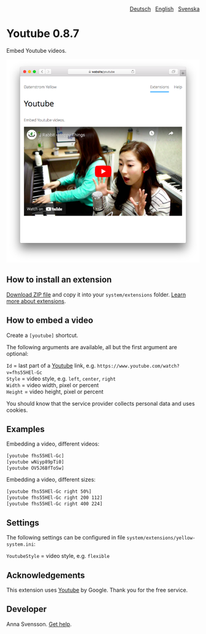 <p align="right"><a href="README-de.md">Deutsch</a> &nbsp; <a href="README.md">English</a> &nbsp; <a href="README-sv.md">Svenska</a></p>

# Youtube 0.8.7

Embed Youtube videos.

<p align="center"><img src="SCREENSHOT.png" alt="Screenshot"></p>

## How to install an extension

[Download ZIP file](https://github.com/annaesvensson/yellow-youtube/archive/refs/heads/main.zip) and copy it into your `system/extensions` folder. [Learn more about extensions](https://github.com/annaesvensson/yellow-update).

## How to embed a video

Create a `[youtube]` shortcut. 

The following arguments are available, all but the first argument are optional:
 
`Id` = last part of a [Youtube](https://www.youtube.com) link, e.g. `https://www.youtube.com/watch?v=fhs55HEl-Gc`  
`Style` = video style, e.g. `left`, `center`, `right`  
`Width` = video width, pixel or percent  
`Height` = video height, pixel or percent  

You should know that the service provider collects personal data and uses cookies.

## Examples

Embedding a video, different videos:

    [youtube fhs55HEl-Gc]
    [youtube wNiyp89pTi0]
    [youtube OV5J6BfToSw]

Embedding a video, different sizes:

    [youtube fhs55HEl-Gc right 50%]
    [youtube fhs55HEl-Gc right 200 112]
    [youtube fhs55HEl-Gc right 400 224]

## Settings

The following settings can be configured in file `system/extensions/yellow-system.ini`:

`YoutubeStyle` = video style, e.g. `flexible`  

## Acknowledgements

This extension uses [Youtube](https://www.youtube.com) by Google. Thank you for the free service.

## Developer

Anna Svensson. [Get help](https://datenstrom.se/yellow/help/).
